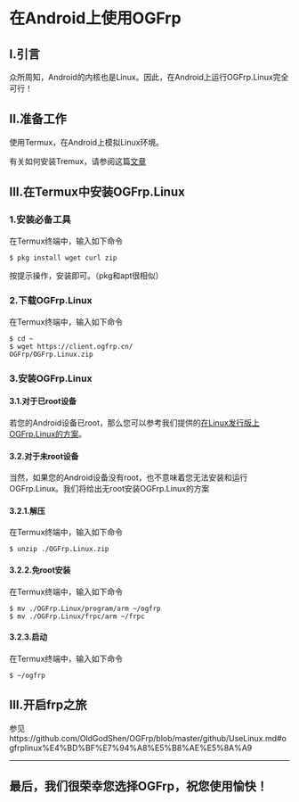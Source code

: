 # 在Android上使用OGFrp

## I.引言

众所周知，Android的内核也是Linux。因此，在Android上运行OGFrp.Linux完全可行！

## II.准备工作
使用Termux，在Android上模拟Linux环境。

有关如何安装Tremux，请参阅这篇[文章](https://blog.csdn.net/ii719481781/article/details/102165960)

## III.在Termux中安装OGFrp.Linux

### 1.安装必备工具

在Termux终端中，输入如下命令

    $ pkg install wget curl zip

按提示操作，安装即可。（pkg和apt很相似）

### 2.下载OGFrp.Linux

在Termux终端中，输入如下命令

    $ cd ~
    $ wget https://client.ogfrp.cn/
    OGFrp/OGFrp.Linux.zip

### 3.安装OGFrp.Linux

#### 3.1.对于已root设备

若您的Android设备已root，那么您可以参考我们提供的[在Linux发行版上OGFrp.Linux的方案](https://github.com/OldGodShen/OGFrp/blob/master/github/UseLinux.md#ogfrplinux%E4%BD%BF%E7%94%A8%E5%B8%AE%E5%8A%A9)。

#### 3.2.对于未root设备

当然，如果您的Android设备没有root，也不意味着您无法安装和运行OGFrp.Linux。我们将给出无root安装OGFrp.Linux的方案

#### 3.2.1.解压

在Termux终端中，输入如下命令

    $ unzip ./OGFrp.Linux.zip

#### 3.2.2.免root安装

在Termux终端中，输入如下命令

    $ mv ./OGFrp.Linux/program/arm ~/ogfrp
    $ mv ./OGFrp.Linux/frpc/arm ~/frpc

#### 3.2.3.启动

在Termux终端中，输入如下命令

    $ ~/ogfrp

## III.开启frp之旅

参见https://github.com/OldGodShen/OGFrp/blob/master/github/UseLinux.md#ogfrplinux%E4%BD%BF%E7%94%A8%E5%B8%AE%E5%8A%A9

---

## 最后，我们很荣幸您选择OGFrp，祝您使用愉快！
